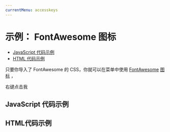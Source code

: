 ```yaml
---
currentMenu: accesskeys
---
```


# 示例： FontAwesome 图标

<!-- START doctoc generated TOC please keep comment here to allow auto update -->
<!-- DON'T EDIT THIS SECTION, INSTEAD RE-RUN doctoc TO UPDATE -->


- [JavaScript 代码示例](#example-code)
- [HTML 代码示例](#example-html)

<!-- END doctoc generated TOC please keep comment here to allow auto update -->

只要你导入了 FontAwesome 的  CSS，你就可以在菜单中使用 [FontAwesome](http://fontawesome.io/) [图标](http://fontawesome.io/icons/) ，

<span class="context-menu-one btn btn-neutral">右键点击我</span>

## JavaScript 代码示例

<script type="text/javascript" class="showcase">
 $(function() {
    $.contextMenu({
        selector: '.context-menu-one',
        callback: function(key, options) {
            var m = "你点击了： " + key;
            window.console && console.log(m) || alert(m);
        },
        items: {
            "edit": {name: "编辑", icon: "fa-edit"},
            "cut": {name: "啤酒", icon: "fa-beer"},
            copy: {name: "云下载", icon: "fa-cloud-download"},
            "paste": {name: "证书", icon: "fa-certificate"}
        }
    });

    $('.context-menu-one').on('click', function(e){
        console.log('你点击了：', this);
    })
});
</script>

## HTML代码示例
<div style="display:none;" class="showcase" data-showcase-import=".context-menu-one"></div>
